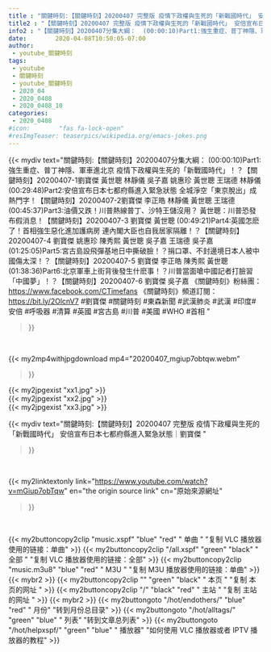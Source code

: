 ```yaml
---
title : "關鍵時刻:【關鍵時刻】20200407 完整版 疫情下政權與生死的「新戰國時代」 安倍宣布日本七都府縣進入緊急狀態｜劉寶傑 "
title2 : "【關鍵時刻】20200407 完整版 疫情下政權與生死的「新戰國時代」 安倍宣布日本七都府縣進入緊急狀態｜劉寶傑 "
info2 : "【關鍵時刻】20200407分集大綱：  (00:00:10)Part1:強生重症、普丁神隱、軍車進北京 疫情下政權與生死的「新戰國時代」！？【關鍵時刻】20200407-1劉寶傑 黃世聰 林靜儀 吳子嘉 姚惠珍 黃世聰 王瑞德 林靜儀  (00:29:48)Part2:安倍宣布日本七都府縣進入緊急狀態 全城淨空「東京脫出」成熱門字！【關鍵時刻】20200407-2劉寶傑 李正皓 林靜儀 黃世聰 王瑞德  (00:45:37)Part3:油價又跌！川普熱線普丁、沙特王儲沒用？ 黃世聰：川普恐發布假消息！【關鍵時刻】20200407-3 劉寶傑 黃世聰  (00:49:21)Part4:英國怎麽了！首相強生惡化進加護病房 連內閣大臣也自我居家隔離！？【關鍵時刻】20200407-4 劉寶傑 姚惠珍 陳秀熙 黃世聰 吳子嘉 王瑞德 吳子嘉  (01:25:05)Part5:宮古島設飛彈基地日中撕破臉！？捐口罩、不封邊境日本人被中國傷太深！？【關鍵時刻】20200407-5 劉寶傑 李正皓 陳秀熙 黃世聰  (01:38:36)Part6:北京軍車上街背後發生什麽事！？川普當面嗆中國記者打臉習「中國夢」！？【關鍵時刻】20200407-6 劉寶傑 吳子嘉  《關鍵時刻》粉絲團：https://www.facebook.com/CTimefans 《關鍵時刻》頻道訂閱：https://bit.ly/2OlcnV7  #劉寶傑 #關鍵時刻 #東森新聞 #武漢肺炎 #武漢 #印度#安倍 #呼吸器 #清算 #英國 #宮古島 #川普 #美國 #WHO #首相 "
date:        2020-04-08T10:50:05-07:00
author:
 - youtube_關鍵時刻
tags:
 - youtube
 - 關鍵時刻
 - youtube_關鍵時刻
 - 2020_04
 - 2020_0408
 - 2020_0408_10
categories:
 - 2020_0408
#icon:        "fas fa-lock-open"
#resImgTeaser: teaserpics/wikipedia.org/emacs-jokes.png
---
```


{{< mydiv text="關鍵時刻:【關鍵時刻】20200407分集大綱：  (00:00:10)Part1:強生重症、普丁神隱、軍車進北京 疫情下政權與生死的「新戰國時代」！？【關鍵時刻】20200407-1劉寶傑 黃世聰 林靜儀 吳子嘉 姚惠珍 黃世聰 王瑞德 林靜儀  (00:29:48)Part2:安倍宣布日本七都府縣進入緊急狀態 全城淨空「東京脫出」成熱門字！【關鍵時刻】20200407-2劉寶傑 李正皓 林靜儀 黃世聰 王瑞德  (00:45:37)Part3:油價又跌！川普熱線普丁、沙特王儲沒用？ 黃世聰：川普恐發布假消息！【關鍵時刻】20200407-3 劉寶傑 黃世聰  (00:49:21)Part4:英國怎麽了！首相強生惡化進加護病房 連內閣大臣也自我居家隔離！？【關鍵時刻】20200407-4 劉寶傑 姚惠珍 陳秀熙 黃世聰 吳子嘉 王瑞德 吳子嘉  (01:25:05)Part5:宮古島設飛彈基地日中撕破臉！？捐口罩、不封邊境日本人被中國傷太深！？【關鍵時刻】20200407-5 劉寶傑 李正皓 陳秀熙 黃世聰  (01:38:36)Part6:北京軍車上街背後發生什麽事！？川普當面嗆中國記者打臉習「中國夢」！？【關鍵時刻】20200407-6 劉寶傑 吳子嘉  《關鍵時刻》粉絲團：https://www.facebook.com/CTimefans 《關鍵時刻》頻道訂閱：https://bit.ly/2OlcnV7  #劉寶傑 #關鍵時刻 #東森新聞 #武漢肺炎 #武漢 #印度#安倍 #呼吸器 #清算 #英國 #宮古島 #川普 #美國 #WHO #首相 "
>}}
<br>


{{< my2mp4withjpgdownload mp4="20200407_mgiup7obtqw.webm"
>}}

{{< my2jpgexist "xx1.jpg" >}}<br>
{{< my2jpgexist "xx2.jpg" >}}<br>
{{< my2jpgexist "xx3.jpg" >}}<br>



{{< mydiv text="關鍵時刻:【關鍵時刻】20200407 完整版 疫情下政權與生死的「新戰國時代」 安倍宣布日本七都府縣進入緊急狀態｜劉寶傑 "
>}}
<br>

{{< my2linktextonly link="https://www.youtube.com/watch?v=mGiup7obTqw"
en="the origin source link" cn="原始來源網址"
>}}


<br>

{{< my2buttoncopy2clip "music.xspf"        "blue"   "red"    " 单曲 "  "复制 VLC 播放器使用的链接：单曲" >}} {{< my2buttoncopy2clip "/all.xspf"         "green"  "black"  " 全部 "  "复制 VLC 播放器使用的链接：全部" >}} {{< my2buttoncopy2clip "music.m3u8"        "blue"   "red"    " M3U  "    "复制 M3U 播放器使用的链接：单曲" >}} {{< mybr2 >}} {{< my2buttoncopy2clip ""                  "green"  "black"  " 本页 "    "复制 本页的网址 " >}} {{< my2buttoncopy2clip "/"                 "black"  "red"    " 主站 "    "复制 主站的网址 " >}} {{< mybr2 >}} {{< my2buttongoto      "/hot/endothers/"   "blue"   "red"    " 月份"   "转到月份总目录" >}} {{< my2buttongoto      "/hot/alltags/"     "green"  "blue"   " 列表"   "转到文章总列表" >}} {{< my2buttongoto      "/hot/helpxspf/"    "green"  "blue"   " 播放器" "如何使用 VLC 播放器或者 IPTV 播放器的教程" >}} 
